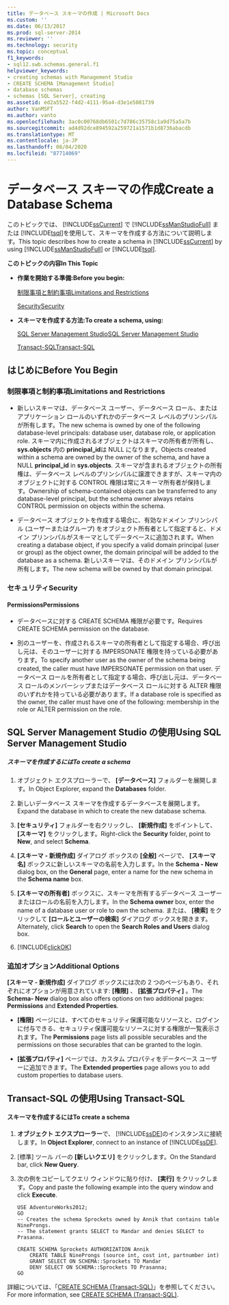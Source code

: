 ```yaml
---
title: データベース スキーマの作成 | Microsoft Docs
ms.custom: ''
ms.date: 06/13/2017
ms.prod: sql-server-2014
ms.reviewer: ''
ms.technology: security
ms.topic: conceptual
f1_keywords:
- sql12.swb.schemas.general.f1
helpviewer_keywords:
- creating schemas with Management Studio
- CREATE SCHEMA [Management Studio]
- database schemas
- schemas [SQL Server], creating
ms.assetid: ed2a5522-f4d2-4111-95a4-d3e1e5081739
author: VanMSFT
ms.author: vanto
ms.openlocfilehash: 3ac0c00768db6501c7d786c35758c1a9d75a5a7b
ms.sourcegitcommit: ad4d92dce894592a259721a1571b1d8736abacdb
ms.translationtype: MT
ms.contentlocale: ja-JP
ms.lasthandoff: 08/04/2020
ms.locfileid: "87714069"
---
```

# <a name="create-a-database-schema"></a><span data-ttu-id="4127f-102">データベース スキーマの作成</span><span class="sxs-lookup"><span data-stu-id="4127f-102">Create a Database Schema</span></span>
  <span data-ttu-id="4127f-103">このトピックでは、 [!INCLUDE[ssCurrent](../../../includes/sscurrent-md.md)] で [!INCLUDE[ssManStudioFull](../../../includes/ssmanstudiofull-md.md)] または [!INCLUDE[tsql](../../../includes/tsql-md.md)]を使用して、スキーマを作成する方法について説明します。</span><span class="sxs-lookup"><span data-stu-id="4127f-103">This topic describes how to create a schema in [!INCLUDE[ssCurrent](../../../includes/sscurrent-md.md)] by using [!INCLUDE[ssManStudioFull](../../../includes/ssmanstudiofull-md.md)] or [!INCLUDE[tsql](../../../includes/tsql-md.md)].</span></span>  
  
 <span data-ttu-id="4127f-104">**このトピックの内容**</span><span class="sxs-lookup"><span data-stu-id="4127f-104">**In This Topic**</span></span>  
  
-   <span data-ttu-id="4127f-105">**作業を開始する準備:**</span><span class="sxs-lookup"><span data-stu-id="4127f-105">**Before you begin:**</span></span>  
  
     [<span data-ttu-id="4127f-106">制限事項と制約事項</span><span class="sxs-lookup"><span data-stu-id="4127f-106">Limitations and Restrictions</span></span>](#Restrictions)  
  
     [<span data-ttu-id="4127f-107">Security</span><span class="sxs-lookup"><span data-stu-id="4127f-107">Security</span></span>](#Security)  
  
-   <span data-ttu-id="4127f-108">**スキーマを作成する方法:**</span><span class="sxs-lookup"><span data-stu-id="4127f-108">**To create a schema, using:**</span></span>  
  
     [<span data-ttu-id="4127f-109">SQL Server Management Studio</span><span class="sxs-lookup"><span data-stu-id="4127f-109">SQL Server Management Studio</span></span>](#SSMSProcedure)  
  
     [<span data-ttu-id="4127f-110">Transact-SQL</span><span class="sxs-lookup"><span data-stu-id="4127f-110">Transact-SQL</span></span>](#TsqlProcedure)  
  
##  <a name="before-you-begin"></a><a name="BeforeYouBegin"></a> <span data-ttu-id="4127f-111">はじめに</span><span class="sxs-lookup"><span data-stu-id="4127f-111">Before You Begin</span></span>  
  
###  <a name="limitations-and-restrictions"></a><a name="Restrictions"></a> <span data-ttu-id="4127f-112">制限事項と制約事項</span><span class="sxs-lookup"><span data-stu-id="4127f-112">Limitations and Restrictions</span></span>  
  
-   <span data-ttu-id="4127f-113">新しいスキーマは、データベース ユーザー、データベース ロール、またはアプリケーション ロールのいずれかのデータベース レベルのプリンシパルが所有します。</span><span class="sxs-lookup"><span data-stu-id="4127f-113">The new schema is owned by one of the following database-level principals: database user, database role, or application role.</span></span> <span data-ttu-id="4127f-114">スキーマ内に作成されるオブジェクトはスキーマの所有者が所有し、 **sys.objects** 内の **principal_id**は NULL になります。</span><span class="sxs-lookup"><span data-stu-id="4127f-114">Objects created within a schema are owned by the owner of the schema, and have a NULL **principal_id** in **sys.objects**.</span></span> <span data-ttu-id="4127f-115">スキーマが含まれるオブジェクトの所有権は、データベース レベルのプリンシパルに譲渡できますが、スキーマ内のオブジェクトに対する CONTROL 権限は常にスキーマ所有者が保持します。</span><span class="sxs-lookup"><span data-stu-id="4127f-115">Ownership of schema-contained objects can be transferred to any database-level principal, but the schema owner always retains CONTROL permission on objects within the schema.</span></span>  
  
-   <span data-ttu-id="4127f-116">データベース オブジェクトを作成する場合に、有効なドメイン プリンシパル (ユーザーまたはグループ) をオブジェクト所有者として指定すると、ドメイン プリンシパルがスキーマとしてデータベースに追加されます。</span><span class="sxs-lookup"><span data-stu-id="4127f-116">When creating a database object, if you specify a valid domain principal (user or group) as the object owner, the domain principal will be added to the database as a schema.</span></span> <span data-ttu-id="4127f-117">新しいスキーマは、そのドメイン プリンシパルが所有します。</span><span class="sxs-lookup"><span data-stu-id="4127f-117">The new schema will be owned by that domain principal.</span></span>  
  
###  <a name="security"></a><a name="Security"></a> <span data-ttu-id="4127f-118">セキュリティ</span><span class="sxs-lookup"><span data-stu-id="4127f-118">Security</span></span>  
  
####  <a name="permissions"></a><a name="Permissions"></a> <span data-ttu-id="4127f-119">Permissions</span><span class="sxs-lookup"><span data-stu-id="4127f-119">Permissions</span></span>  
  
-   <span data-ttu-id="4127f-120">データベースに対する CREATE SCHEMA 権限が必要です。</span><span class="sxs-lookup"><span data-stu-id="4127f-120">Requires CREATE SCHEMA permission on the database.</span></span>  
  
-   <span data-ttu-id="4127f-121">別のユーザーを、作成されるスキーマの所有者として指定する場合、呼び出し元は、そのユーザーに対する IMPERSONATE 権限を持っている必要があります。</span><span class="sxs-lookup"><span data-stu-id="4127f-121">To specify another user as the owner of the schema being created, the caller must have IMPERSONATE permission on that user.</span></span> <span data-ttu-id="4127f-122">データベース ロールを所有者として指定する場合、呼び出し元は、データベース ロールのメンバーシップまたはデータベース ロールに対する ALTER 権限のいずれかを持っている必要があります。</span><span class="sxs-lookup"><span data-stu-id="4127f-122">If a database role is specified as the owner, the caller must have one of the following: membership in the role or ALTER permission on the role.</span></span>  
  
##  <a name="using-sql-server-management-studio"></a><a name="SSMSProcedure"></a> <span data-ttu-id="4127f-123">SQL Server Management Studio の使用</span><span class="sxs-lookup"><span data-stu-id="4127f-123">Using SQL Server Management Studio</span></span>  
  
##### <a name="to-create-a-schema"></a><span data-ttu-id="4127f-124">スキーマを作成するには</span><span class="sxs-lookup"><span data-stu-id="4127f-124">To create a schema</span></span>  
  
1.  <span data-ttu-id="4127f-125">オブジェクト エクスプローラーで、 **[データベース]** フォルダーを展開します。</span><span class="sxs-lookup"><span data-stu-id="4127f-125">In Object Explorer, expand the **Databases** folder.</span></span>  
  
2.  <span data-ttu-id="4127f-126">新しいデータベース スキーマを作成するデータベースを展開します。</span><span class="sxs-lookup"><span data-stu-id="4127f-126">Expand the database in which to create the new database schema.</span></span>  
  
3.  <span data-ttu-id="4127f-127">**[セキュリティ]** フォルダーを右クリックし、 **[新規作成]** をポイントして、 **[スキーマ]** をクリックします。</span><span class="sxs-lookup"><span data-stu-id="4127f-127">Right-click the **Security** folder, point to **New**, and select **Schema**.</span></span>  
  
4.  <span data-ttu-id="4127f-128">**[スキーマ - 新規作成]** ダイアログ ボックスの **[全般]** ページで、 **[スキーマ名]** ボックスに新しいスキーマの名前を入力します。</span><span class="sxs-lookup"><span data-stu-id="4127f-128">In the **Schema - New** dialog box, on the **General** page, enter a name for the new schema in the **Schema name** box.</span></span>  
  
5.  <span data-ttu-id="4127f-129">**[スキーマの所有者]** ボックスに、スキーマを所有するデータベース ユーザーまたはロールの名前を入力します。</span><span class="sxs-lookup"><span data-stu-id="4127f-129">In the **Schema owner** box, enter the name of a database user or role to own the schema.</span></span> <span data-ttu-id="4127f-130">または、 **[検索]** をクリックして **[ロールとユーザーの検索]** ダイアログ ボックスを開きます。</span><span class="sxs-lookup"><span data-stu-id="4127f-130">Alternately, click **Search** to open the **Search Roles and Users** dialog box.</span></span>  
  
6.  [!INCLUDE[clickOK](../../../includes/clickok-md.md)]  
  
### <a name="additional-options"></a><span data-ttu-id="4127f-131">追加オプション</span><span class="sxs-lookup"><span data-stu-id="4127f-131">Additional Options</span></span>  
 <span data-ttu-id="4127f-132">**[スキーマ - 新規作成]** ダイアログ ボックスには次の 2 つのページもあり、それぞれにオプションが用意されています: **[権限]** 、 **[拡張プロパティ]** 。</span><span class="sxs-lookup"><span data-stu-id="4127f-132">The **Schema- New** dialog box also offers options on two additional pages: **Permissions** and **Extended Properties**.</span></span>  
  
-   <span data-ttu-id="4127f-133">**[権限]** ページには、すべてのセキュリティ保護可能なリソースと、ログインに付与できる、セキュリティ保護可能なリソースに対する権限が一覧表示されます。</span><span class="sxs-lookup"><span data-stu-id="4127f-133">The **Permissions** page lists all possible securables and the permissions on those securables that can be granted to the login.</span></span>  
  
-   <span data-ttu-id="4127f-134">**[拡張プロパティ]** ページでは、カスタム プロパティをデータベース ユーザーに追加できます。</span><span class="sxs-lookup"><span data-stu-id="4127f-134">The **Extended properties** page allows you to add custom properties to database users.</span></span>  
  
##  <a name="using-transact-sql"></a><a name="TsqlProcedure"></a> <span data-ttu-id="4127f-135">Transact-SQL の使用</span><span class="sxs-lookup"><span data-stu-id="4127f-135">Using Transact-SQL</span></span>  
  
#### <a name="to-create-a-schema"></a><span data-ttu-id="4127f-136">スキーマを作成するには</span><span class="sxs-lookup"><span data-stu-id="4127f-136">To create a schema</span></span>  
  
1.  <span data-ttu-id="4127f-137">**オブジェクト エクスプローラー**で、 [!INCLUDE[ssDE](../../../includes/ssde-md.md)]のインスタンスに接続します。</span><span class="sxs-lookup"><span data-stu-id="4127f-137">In **Object Explorer**, connect to an instance of [!INCLUDE[ssDE](../../../includes/ssde-md.md)].</span></span>  
  
2.  <span data-ttu-id="4127f-138">[標準] ツール バーの **[新しいクエリ]** をクリックします。</span><span class="sxs-lookup"><span data-stu-id="4127f-138">On the Standard bar, click **New Query**.</span></span>  
  
3.  <span data-ttu-id="4127f-139">次の例をコピーしてクエリ ウィンドウに貼り付け、 **[実行]** をクリックします。</span><span class="sxs-lookup"><span data-stu-id="4127f-139">Copy and paste the following example into the query window and click **Execute**.</span></span>  
  
    ```  
    USE AdventureWorks2012;  
    GO  
    -- Creates the schema Sprockets owned by Annik that contains table NineProngs.   
    -- The statement grants SELECT to Mandar and denies SELECT to Prasanna.  
  
    CREATE SCHEMA Sprockets AUTHORIZATION Annik  
        CREATE TABLE NineProngs (source int, cost int, partnumber int)  
        GRANT SELECT ON SCHEMA::Sprockets TO Mandar  
        DENY SELECT ON SCHEMA::Sprockets TO Prasanna;  
    GO  
    ```  
  
 <span data-ttu-id="4127f-140">詳細については、「[CREATE SCHEMA &#40;Transact-SQL&#41;](/sql/t-sql/statements/create-schema-transact-sql)」を参照してください。</span><span class="sxs-lookup"><span data-stu-id="4127f-140">For more information, see [CREATE SCHEMA &#40;Transact-SQL&#41;](/sql/t-sql/statements/create-schema-transact-sql).</span></span>  
  
  
